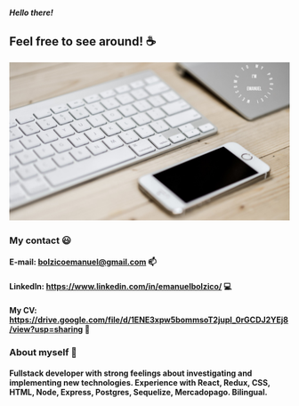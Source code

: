 ##### Hello there! 

## Feel free to see around! :coffee:

![My kind of setup](/github.jpg)

### My contact 😃
#### E-mail: bolzicoemanuel@gmail.com 📫
#### LinkedIn: https://www.linkedin.com/in/emanuelbolzico/ 💻
#### My CV: https://drive.google.com/file/d/1ENE3xpw5bommsoT2jupI_0rGCDJ2YEj8/view?usp=sharing 🔧

### About myself 💪
#### Fullstack developer with strong feelings about investigating and implementing new technologies. Experience with React, Redux, CSS, HTML, Node, Express, Postgres, Sequelize, Mercadopago. Bilingual. 
